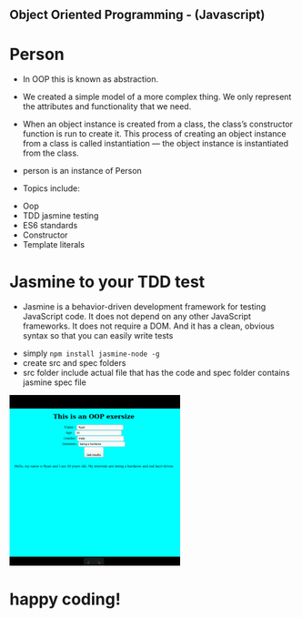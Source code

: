 ## Object Oriented Programming - (Javascript)
# Person

 - In OOP this is known as abstraction. 
 - We created a simple model of a more complex thing. We only represent the attributes and functionality that we need.

- When an object instance is created from a class, the class’s constructor function is run to create it. This process of creating an object instance from a class is called instantiation — the object instance is instantiated from the class.
- person is an instance of Person

* Topics include: 
- Oop
- TDD jasmine testing
- ES6 standards
- Constructor
- Template literals


# Jasmine to your TDD test
- Jasmine is a behavior-driven development framework for testing JavaScript code. It does not depend on any other JavaScript frameworks. It does not require a DOM. And it has a clean, obvious syntax so that you can easily write tests 
* simply `npm install jasmine-node -g`
* create src and spec folders
* src folder include actual file that has the code and spec folder contains jasmine spec file

<img src="src/displayPic.jpg" width="300"> 
 
# happy coding!
